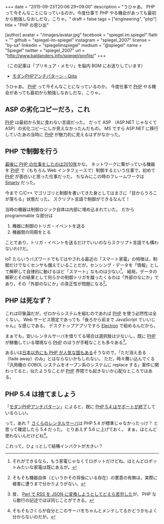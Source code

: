 +++
date = "2015-09-23T20:06:29+09:00"
description = "うひゃあ。 PHP って今そんなことになっているのか。今度仕事で PHP やる機会があっても最初から勉強しなおしだな，こりゃ。"
draft = false
tags = ["engineering", "php"]
title = "PHP の思ひ出"

[author]
  avatar = "/images/avatar.jpg"
  facebook = "spiegel.im.spiegel"
  flattr = ""
  github = "spiegel-im-spiegel"
  instagram = "spiegel_2007"
  license = "by-sa"
  linkedin = "spiegelimspiegel"
  medium = "@spiegel"
  name = "Spiegel"
  twitter = "spiegel_2007"
  url = "http://www.baldanders.info/spiegel/profile/"
+++

（この記事は「プリキュア・メモリ」を脳内 BGM にお送りしています）

- [モダンPHPアンチパターン - Qiita](http://qiita.com/tadsan/items/157969b338fd8b782b21)

うひゃあ。
[PHP] って今そんなことになっているのか。
今度仕事で [PHP] やる機会があっても最初から勉強しなおしだな，こりゃ。

## ASP の劣化コピーだろ，これ

[PHP] は最初から気に食わない言語だった。
だって ASP （ASP.NET じゃなくて ASP）の劣化コピーにしか見えなかったんだもの。
MS ですら ASP.NET に移行していたあの当時に [PHP] が魅力的に見えるはずがなかった。

## PHP で制御を行う

[最後に PHP の仕事をしたのは2010年](http://www.baldanders.info/spiegel/log2/000481.shtml)かな。
ネットワークに繋がっている機器を [PHP] で（もちろん Web インタフェースで）制御するという仕事で，初めて [PHP] が面白いと思った仕事だった。
ちなみにこの時のフレームワークは [Smarty](http://www.smarty.net/) だった。

今まで C/C++ でゴリゴリと制御を書いてきた身としてはまさに「目からうろこが落ちる」状態だった。
スクリプト言語で制御ができるなんて！

当時の機器は制御ロジック自体は内部に埋め込まれていた。
だから programmable な部分は

1. 機器に制御のトリガ・イベントを送る
1. 機器間の同期をとる

ことであり，トリガ・イベントを送るだけでいいのならスクリプト言語でも構わないわけだ。

IoT たらいうバズワードでもてはやされる最近の「スマート家電」の特徴は，制御だけでなくセンサも備えていることだが，センシング・データを「情報」として解釈して自律的に動けるほど「スマート」なものは少ない[^a]。
結局，データの解釈とその結果として何らかの制御トリガを蹴ったくるのは「外部のなにか」であり，その「外部のなにか」の真正性が問題になる[^b]。

[^a]: それができるなら，もう家電じゃなくてロボットだけどね。ほとんどロボットみたいな家電は既にあるが。
[^b]: そもそも機器自体（というかその背後にいる存在）の悪意の有無は，実際に被害に遭うまで分かりようがない。

## PHP は死なず？

これは印象論だが，ゼロからシステムを組むのであれば [PHP] を使う必然性は全くない。
Web サービス限定であっても「後ろから前まで JavaScript でいいじゃん」な感じである。
デスクトップアプリですら [Electron](http://electron.atom.io/) で組めるんだから。

まぁでも，安いレンタルサーバを借りてる場合は選択肢は少ないし，既に [PHP] が稼働している環境なら [PHP] のほうが手軽なことも多々ある[^c]。

[^c]: 昔， [Perl で RSS を JSON に変換しようとしてどえら苦労した](http://www.baldanders.info/spiegel/log2/000236.shtml)が， PHP なら数行の記述でほぼ同じことができる。

あるいは[日本以外にも PHP が人気な国もある](http://qiita.com/naru0504/items/9bd56998a187d101a777)そうなので，「ただ消え去る（fade away）のみ」とはならないかもしれない。
ただ，時々舞い込んでくる「汎用機の COBOL システムをオープン系のシステムに replace する」案件に関わってると，似たようなことが [PHP] 界隈でも起きないか心配なところではある。

## PHP 5.4 は捨てましょう

「[モダンPHPアンチパターン](http://qiita.com/tadsan/items/157969b338fd8b782b21)」によると，既に [PHP 5.4 はサポートが終了](http://php.net/supported-versions.php)しているらしい。

って，あれ？ [さくらのレンタルサーバ](http://www.sakura.ne.jp/)は PHP 5.4 が標準じゃなかったっけ？ と思って確認したら 5.4 だった。
とりあえず 5.6 に上げておく。
まぁ，ほとんど使わないんだけどね[^d]。

[^d]: そもそもさくらが自分とこのサーバをちゃんとメンテしてるかどうかもよく分からないのだが。

これって，ひょっとして結構インパクトが大きい？

[PHP]: https://secure.php.net/ "PHP: Hypertext Preprocessor"

